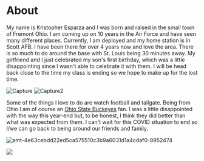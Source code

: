 # About 

My name is Kristopher Esparza and I was born and raised in the small town of Fremont Ohio. I am coming up on 10 years in the Air Force and have seen many different places. Currently, I am deployed and my home station is in Scott AFB. I have been there for over 4 years now and love the area. There is so much to do around the base with St. Louis being 30 minutes away. My girlfriend and I just celebrated my son's first birthday, which was a little disappointing since I wasn't able to celebrate it with them. I will be head back close to the time my class is ending so we hope to make up for the lost time. 

![Capture](https://user-images.githubusercontent.com/79804131/109875362-6f029e00-7c81-11eb-98e4-6811abf9c293.PNG) ![Capture2](https://user-images.githubusercontent.com/79804131/109875586-b38e3980-7c81-11eb-8fdf-3a2c610b6df1.PNG)

Some of the things I love to do are watch football and tailgate. Being from Ohio I am of course an [Ohio State Buckeyes](https://ohiostatebuckeyes.com/sports/m-footbl/) fan. I was a little disappointed with the way this year-end but, to be honest, I think they did better than what was expected from them. I can't wait for this COVID situation to end so I/we can go back to being around our friends and family. 

![amt-4e63cebdd22ed5ca575510c3b9a6031d1a4cdaf0-8952474](https://user-images.githubusercontent.com/79804131/109868695-031c3780-7c79-11eb-9630-65fed4c588ee.jpeg)

![](images/amt-4e63cebdd22ed5ca575510c3b9a6031d1a4cdaf0-8952474.jpeg)
